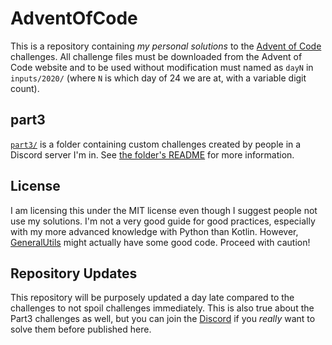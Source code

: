 # AdventOfCode

This is a repository containing *my personal solutions* to the 
[Advent of Code](https://adventofcode.com/2020/about) challenges. All challenge files must be
downloaded from the Advent of Code website and to be used without modification must named as `dayN` in
`inputs/2020/` (where `N` is which day of 24 we are at, with a variable digit count).

## part3

[`part3/`](part3/README.md) is a folder containing custom challenges created by people in a Discord
server I'm in. See [the folder's README](part3/README.md) for more information.

## License

I am licensing this under the MIT license even though I suggest people not use my solutions. I'm not
a very good guide for good practices, especially with my more advanced knowledge with Python than Kotlin.
However, [GeneralUtils](src/main/kotlin/sschr15/aocsolutions/GeneralUtils.kt) might actually have some
good code. Proceed with caution!

## Repository Updates

This repository will be purposely updated a day late compared to the challenges to not spoil challenges
immediately. This is also true about the Part3 challenges as well, but you can join the
[Discord](https://discord.gg/yy4EzJz5rR) if you *really* want to solve them before published here.
